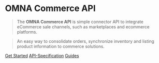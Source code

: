 # OMNA Commerce API

> The **OMNA Commerce API** is simple connector API to integrate eCommerce sale channels, such as 
  marketplaces and ecommerce platforms.

> An easy way to consolidate orders, synchronize inventory and listing product information to commerce solutions.

[Get Started](overview)
[API-Specification](http://doc-api.omna.io/api-spec)
[Guides](guides)